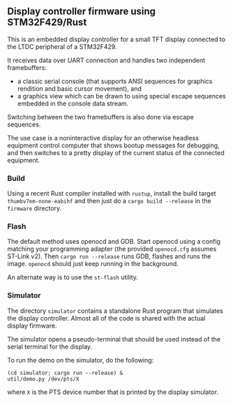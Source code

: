 ## Display controller firmware using STM32F429/Rust

This is an embedded display controller for a small TFT display
connected to the LTDC peripheral of a STM32F429.

It receives data over UART connection and handles two independent
framebuffers:

* a classic serial console (that supports ANSI sequences for
  graphics rendition and basic cursor movement), and
* a graphics view which can be drawn to using special escape
  sequences embedded in the console data stream.

Switching between the two framebuffers is also done via escape
sequences.

The use case is a noninteractive display for an otherwise headless
equipment control computer that shows bootup messages for debugging,
and then switches to a pretty display of the current status of the
connected equipment.

### Build

Using a recent Rust compiler installed with `rustup`, install the build target
`thumbv7em-none-eabihf` and then just do a `cargo build --release` in the
`firmware` directory.

### Flash

The default method uses openocd and GDB.  Start openocd using a config
matching your programming adapter (the provided `openocd.cfg` assumes
ST-Link v2).  Then `cargo run --release` runs GDB, flashes and runs
the image.  `openocd` should just keep running in the background.

An alternate way is to use the `st-flash` utility.

### Simulator

The directory `simulator` contains a standalone Rust program that
simulates the display controller.  Almost all of the code is shared
with the actual display firmware.

The simulator opens a pseudo-terminal that should be used instead of
the serial terminal for the display.

To run the demo on the simulator, do the following:

```
(cd simulator; cargo run --release) &
util/demo.py /dev/pts/X
```

where `X` is the PTS device number that is printed by the display
simulator.
